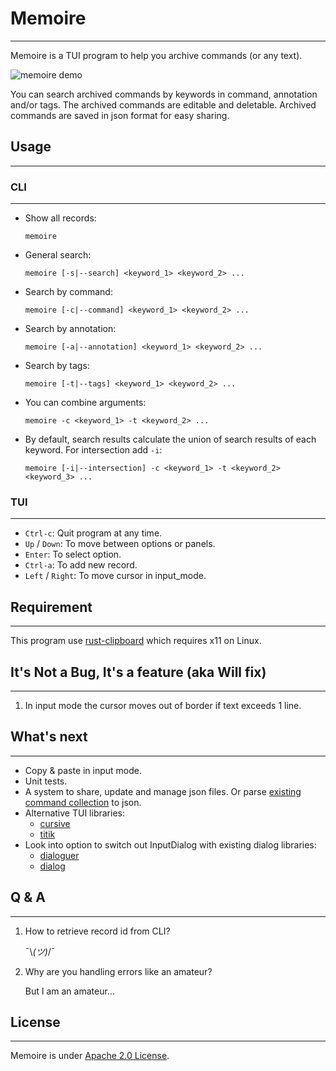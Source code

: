 # Memoire
***
Memoire is a TUI program to help you archive commands (or any text).

<img src="./assets/memoire_demo.gif" alt="memoire demo">

You can search archived commands by keywords in command, annotation and/or tags. The archived commands are editable and deletable. Archived commands are saved in json format for easy sharing.

## Usage
***

### CLI
***
- Show all records:
    ```
    memoire
    ```
- General search:
    ```
    memoire [-s|--search] <keyword_1> <keyword_2> ...
    ```
- Search by command:
    ```
    memoire [-c|--command] <keyword_1> <keyword_2> ...
    ```
- Search by annotation:
    ```
    memoire [-a|--annotation] <keyword_1> <keyword_2> ...
    ```
- Search by tags:
    ```
    memoire [-t|--tags] <keyword_1> <keyword_2> ...
    ```
- You can combine arguments:
    ```
    memoire -c <keyword_1> -t <keyword_2> ...
    ```
- By default, search results calculate the union of search results of each keyword. For intersection add `-i`:
    ```
    memoire [-i|--intersection] -c <keyword_1> -t <keyword_2> <keyword_3> ...
    ```


### TUI
***
- `Ctrl-c`: Quit program at any time.
- `Up` / `Down`: To move between options or panels.
- `Enter`: To select option.
- `Ctrl-a`: To add new record.
- `Left` / `Right`: To move cursor in input_mode.

## Requirement
***
This program use [rust-clipboard](https://github.com/aweinstock314/rust-clipboard) which requires x11 on Linux.

## It's Not a Bug, It's a feature (aka Will fix)
***
1. In input mode the cursor moves out of border if text exceeds 1 line.

## What's next
***
- Copy & paste in input mode.
- Unit tests.
- A system to share, update and manage json files. Or parse [existing command collection](https://github.com/tldr-pages/tldr) to json.
- Alternative TUI libraries:
    - [cursive](https://github.com/gyscos/cursive)
    - [titik](https://github.com/ivanceras/titik)
- Look into option to switch out InputDialog with existing dialog libraries:
    - [dialoguer](https://docs.rs/dialoguer/0.7.1/dialoguer/)
    - [dialog](https://docs.rs/dialog/0.3.0/dialog/)

## Q & A
***
1. How to retrieve record id from CLI?

    ¯\\_(ツ)_/¯
2. Why are you handling errors like an amateur?

    But I am an amateur...

## License
***
Memoire is under [Apache 2.0 License](LICENSE).
